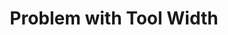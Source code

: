 ---
title: 'Problem with Tool Width'
redirect_to:
  - 'https://discuss.pencil2d.org/t/problem-with-tool-width/1341'
---